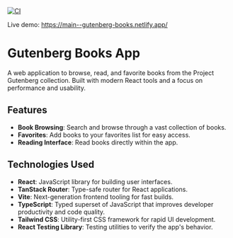 [![CI](https://github.com/D0dii/gutenberg-books/actions/workflows/ci.yaml/badge.svg)](https://github.com/D0dii/gutenberg-books/actions/workflows/ci.yaml)

Live demo: https://main--gutenberg-books.netlify.app/

# Gutenberg Books App

A web application to browse, read, and favorite books from the Project Gutenberg collection. Built with modern React tools and a focus on performance and usability.

## Features

- **Book Browsing**: Search and browse through a vast collection of books.
- **Favorites**: Add books to your favorites list for easy access.
- **Reading Interface**: Read books directly within the app.

## Technologies Used

- **React**: JavaScript library for building user interfaces.
- **TanStack Router**: Type-safe router for React applications.
- **Vite**: Next-generation frontend tooling for fast builds.
- **TypeScript**: Typed superset of JavaScript that improves developer productivity and code quality.
- **Tailwind CSS**: Utility-first CSS framework for rapid UI development.
- **React Testing Library**: Testing utilities to verify the app's behavior.
